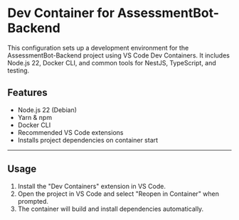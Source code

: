 # Dev Container for AssessmentBot-Backend

This configuration sets up a development environment for the AssessmentBot-Backend project using VS Code Dev Containers. It includes Node.js 22, Docker CLI, and common tools for NestJS, TypeScript, and testing.

## Features

- Node.js 22 (Debian)
- Yarn & npm
- Docker CLI
- Recommended VS Code extensions
- Installs project dependencies on container start

---

## Usage

1. Install the "Dev Containers" extension in VS Code.
2. Open the project in VS Code and select "Reopen in Container" when prompted.
3. The container will build and install dependencies automatically.
